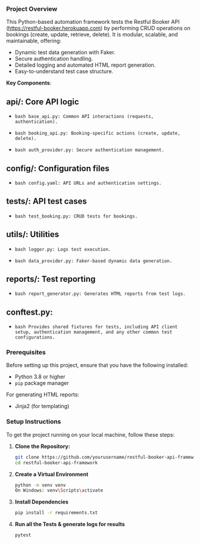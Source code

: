 ### Project Overview

This Python-based automation framework tests the Restful Booker API (https://restful-booker.herokuapp.com) by performing CRUD operations on bookings (create, update, retrieve, delete). It is modular, scalable, and maintainable, offering:

- Dynamic test data generation with Faker.
- Secure authentication handling.
- Detailed logging and automated HTML report generation.
- Easy-to-understand test case structure.

**Key Components**:
## api/: Core API logic
- ```bash base_api.py: Common API interactions (requests, authentication).```

- ```bash booking_api.py: Booking-specific actions (create, update, delete).```

- ```bash auth_provider.py: Secure authentication management.```

## config/: Configuration files
- ```bash config.yaml: API URLs and authentication settings. ```

## tests/: API test cases
- ```bash test_booking.py: CRUD tests for bookings.```

## utils/: Utilities
- ```bash logger.py: Logs test execution.```

- ```bash data_provider.py: Faker-based dynamic data generation. ```

## reports/: Test reporting
- ```bash report_generator.py: Generates HTML reports from test logs.```

## conftest.py:
- ```bash Provides shared fixtures for tests, including API client setup, authentication management, and any other common test configurations.```

### Prerequisites
Before setting up this project, ensure that you have the following installed:

- Python 3.8 or higher
- `pip` package manager

For generating HTML reports:
- Jinja2 (for templating)

### Setup Instructions
To get the project running on your local machine, follow these steps:

1. **Clone the Repository:**
   ```bash
   git clone https://github.com/yourusername/restful-booker-api-framework.git
   cd restful-booker-api-framework
   ```
2. **Create a Virtual Environment**
    ```bash
    python -m venv venv
    On Windows: venv\Scripts\activate
    ```
3. **Install Dependencies**
    ```bash
    pip install -r requirements.txt
    ```
4. **Run all the Tests & generate logs for results**
    ```bash
    pytest
    ```